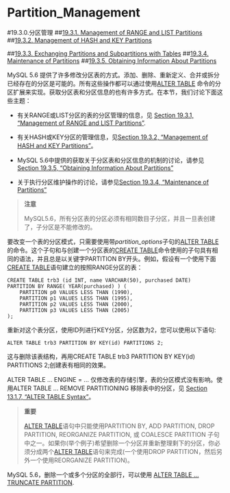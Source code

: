 # Partition_Management

#19.3.0.分区管理
##[19.3.1. Management of RANGE and LIST Partitions](./19.03.01_Management_of_RANGE_and_LIST_Partitions.md)
##[19.3.2. Management of HASH and KEY Partitions](./19.03.02_Management_of_HASH_and_KEY_Partitions.md)

##[19.3.3. Exchanging Partitions and Subpartitions with Tables](19.03.03_Exchanging_Partitions_and_Subpartitions_with_Tables.md)
##[19.3.4. Maintenance of Partitions](./19.03.04_Maintenance_of_Partitions.md)
##[19.3.5. Obtaining Information About Partitions](./19.03.05_Obtaining_Information_About_Partitions.md)

MySQL 5.6 提供了许多修改分区表的方式。添加、删除、重新定义、合并或拆分已经存在的分区是可能的。所有这些操作都可以通过使用[ALTER TABLE][13.01.07] 命令的分区扩展来实现。获取分区表和分区信息的也有许多方式。在本节，我们讨论下面这些主题：

- 有关RANGE或LIST分区的表的分区管理的信息，见 [Section 19.3.1, “Management of RANGE and LIST Partitions”](./19.03.01_Management_of_RANGE_and_LIST_Partitions.md).

- 有关HASH或KEY分区的管理信息，见[Section 19.3.2, “Management of HASH and KEY Partitions”](./19.03.02_Management_of_HASH_and_KEY_Partitions.md)。
 
- MySQL 5.6中提供的获取关于分区表和分区信息的机制的讨论，请参见[ Section 19.3.5, “Obtaining Information About Partitions”](./19.03.05_Obtaining_Information_About_Partitions.md)

- 关于执行分区维护操作的讨论，请参见[Section 19.3.4, “Maintenance of Partitions”](./19.03.04_Maintenance_of_Partitions.md)

>**注意**
>
>MySQL5.6，所有分区表的分区必须有相同数目子分区，并且一旦表创建了，子分区是不能修改的。

要改变一个表的分区模式，只需要使用带*partition_options*子句的[ALTER TABLE][13.01.07] 的命令。这个子句和与创建一个分区表的[CREATE TABLE][13.01.17]命令使用的子句具有相同的语法，并且总是以关键字PARTITION BY开头。例如，假设有一个使用下面[CREATE TABLE][13.01.17]语句建立的按照RANGE分区的表：

    CREATE TABLE trb3 (id INT, name VARCHAR(50), purchased DATE)
    PARTITION BY RANGE( YEAR(purchased) ) (
        PARTITION p0 VALUES LESS THAN (1990),
        PARTITION p1 VALUES LESS THAN (1995),
        PARTITION p2 VALUES LESS THAN (2000),
        PARTITION p3 VALUES LESS THAN (2005)
    );

重新对这个表分区，使用ID列进行KEY分区，分区数为2，您可以使用以下语句:
    
    ALTER TABLE trb3 PARTITION BY KEY(id) PARTITIONS 2;

这与删除该表结构，再用CREATE TABLE trb3 PARTITION BY KEY(id) PARTITIONS 2;创建表有相同的效果。

ALTER TABLE ... ENGINE = ... 仅修改表的存储引擎，表的分区模式没有影响。使用ALTER TABLE ... REMOVE PARTITIONING 移除表中的分区，见 [Section 13.1.7, “ALTER TABLE Syntax”][13.01.07]。

>**重要**
>
> [ALTER TABLE][13.01.07]语句中只能使用PARTITION BY, ADD PARTITION, DROP PARTITION, REORGANIZE PARTITION, 或 COALESCE PARTITION 子句中之一。如果你(举个例子)希望删除一个分区并重新整理剩下的分区，你必须分成两个[ALTER TABLE][13.01.07]语句来完成(一个使用DROP PARTITION，然后另外一个使用REORGANIZE PARTITION)。

MySQL 5.6，删除一个或多个分区的全部行，可以使用 [ALTER TABLE ... TRUNCATE PARTITION][13.01.07].



[13.01.07]:../Chapter_13/13.01.07_ALTER_TABLE_Syntax.md#13.01.07.01
[13.01.17]:../Chapter_13/13.01.17_CREATE_TABLE_Syntax.md